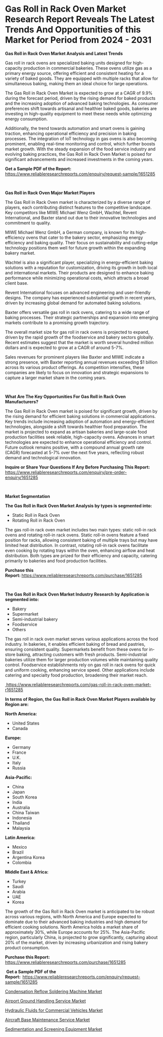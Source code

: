 <p><h1>Gas Roll in Rack Oven Market Research Report Reveals The Latest Trends And Opportunities of this Market for Period from 2024 - 2031</h1></p><p><strong>Gas Roll in Rack Oven Market Analysis and Latest Trends</strong></p>
<p><p>Gas roll in rack ovens are specialized baking units designed for high-capacity production in commercial bakeries. These ovens utilize gas as a primary energy source, offering efficient and consistent heating for a variety of baked goods. They are equipped with multiple racks that allow for simultaneous baking, making them an ideal choice for large operations.</p><p>The Gas Roll in Rack Oven Market is expected to grow at a CAGR of 9.9% during the forecast period, driven by the rising demand for baked products and the increasing adoption of advanced baking technologies. As consumer preferences shift towards artisanal and healthier baked goods, bakeries are investing in high-quality equipment to meet these needs while optimizing energy consumption. </p><p>Additionally, the trend towards automation and smart ovens is gaining traction, enhancing operational efficiency and precision in baking processes. The integration of IoT technology in gas ovens is also becoming prominent, enabling real-time monitoring and control, which further boosts market growth. With the steady expansion of the food service industry and evolving baking practices, the Gas Roll in Rack Oven Market is poised for significant advancements and increased investments in the coming years.</p></p>
<p><strong>Get a Sample PDF of the Report:&nbsp;</strong> <a href="https://www.reliableresearchreports.com/enquiry/request-sample/1651285?utm_campaign=9&utm_medium=2&utm_source=Github&utm_content=ia&utm_term=08122024&utm_id=gas-roll-in-rack-oven">https://www.reliableresearchreports.com/enquiry/request-sample/1651285</a></p>
<p>&nbsp;</p>
<p><strong>Gas Roll in Rack Oven Major Market Players</strong></p>
<p><p>The Gas Roll in Rack Oven market is characterized by a diverse range of players, each contributing distinct features to the competitive landscape. Key competitors like MIWE Michael Wenz GmbH, Wachtel, Revent International, and Baxter stand out due to their innovative technologies and commitment to quality.</p><p>MIWE Michael Wenz GmbH, a German company, is known for its high-efficiency ovens that cater to the bakery sector, emphasizing energy efficiency and baking quality. Their focus on sustainability and cutting-edge technology positions them well for future growth within the expanding bakery market.</p><p>Wachtel is also a significant player, specializing in energy-efficient baking solutions with a reputation for customization, driving its growth in both local and international markets. Their products are designed to enhance baking performance while minimizing operational costs, which attracts a broad client base.</p><p>Revent International focuses on advanced engineering and user-friendly designs. The company has experienced substantial growth in recent years, driven by increasing global demand for automated baking solutions.</p><p>Baxter offers versatile gas roll in rack ovens, catering to a wide range of baking processes. Their strategic partnerships and expansion into emerging markets contribute to a promising growth trajectory. </p><p>The overall market size for gas roll in rack ovens is projected to expand, driven by the rapid growth of the foodservice and bakery sectors globally. Recent estimates suggest that the market is worth several hundred million dollars and is expected to grow at a CAGR of around 5-7%.</p><p>Sales revenues for prominent players like Baxter and MIWE indicate a strong presence, with Baxter reporting annual revenues exceeding $1 billion across its various product offerings. As competition intensifies, these companies are likely to focus on innovation and strategic expansions to capture a larger market share in the coming years.</p></p>
<p>&nbsp;</p>
<p><strong>What Are The Key Opportunities For Gas Roll in Rack Oven Manufacturers?</strong></p>
<p><p>The Gas Roll in Rack Oven market is poised for significant growth, driven by the rising demand for efficient baking solutions in commercial applications. Key trends include increasing adoption of automation and energy-efficient technologies, alongside a shift towards healthier food preparation. The market is projected to expand as artisan bakeries and large-scale food production facilities seek reliable, high-capacity ovens. Advances in smart technologies are expected to enhance operational efficiency and control. Future outlook remains positive, with a compound annual growth rate (CAGR) forecasted at 5-7% over the next five years, reflecting robust demand and technological innovation.</p></p>
<p><strong>Inquire or Share Your Questions If Any Before Purchasing This Report:</strong> <a href="https://www.reliableresearchreports.com/enquiry/pre-order-enquiry/1651285?utm_campaign=9&utm_medium=2&utm_source=Github&utm_content=ia&utm_term=08122024&utm_id=gas-roll-in-rack-oven">https://www.reliableresearchreports.com/enquiry/pre-order-enquiry/1651285</a></p>
<p>&nbsp;</p>
<p><strong>Market Segmentation</strong></p>
<p><strong>The Gas Roll in Rack Oven Market Analysis by types is segmented into:</strong></p>
<p><ul><li>Static Roll in Rack Oven</li><li>Rotating Roll in Rack Oven</li></ul></p>
<p><p>The gas roll-in rack oven market includes two main types: static roll-in rack ovens and rotating roll-in rack ovens. Static roll-in ovens feature a fixed position for racks, allowing consistent baking of multiple trays but may have limited heat distribution. In contrast, rotating roll-in rack ovens facilitate even cooking by rotating trays within the oven, enhancing airflow and heat distribution. Both types are prized for their efficiency and capacity, catering primarily to bakeries and food production facilities.</p></p>
<p><strong>Purchase this Report:&nbsp;</strong><a href="https://www.reliableresearchreports.com/purchase/1651285?utm_campaign=9&utm_medium=2&utm_source=Github&utm_content=ia&utm_term=08122024&utm_id=gas-roll-in-rack-oven">https://www.reliableresearchreports.com/purchase/1651285</a></p>
<p>&nbsp;</p>
<p><strong>The Gas Roll in Rack Oven Market Industry Research by Application is segmented into:</strong></p>
<p><ul><li>Bakery</li><li>Supermarket</li><li>Semi-industrial bakery</li><li>Foodservice</li><li>Others</li></ul></p>
<p><p>The gas roll in rack oven market serves various applications across the food industry. In bakeries, it enables efficient baking of bread and pastries, ensuring consistent quality. Supermarkets benefit from these ovens for in-store baking, attracting customers with fresh products. Semi-industrial bakeries utilize them for larger production volumes while maintaining quality control. Foodservice establishments rely on gas roll in rack ovens for quick and uniform cooking, enhancing service speed. Other applications include catering and specialty food production, broadening their market reach.</p></p>
<p><a href="https://www.reliableresearchreports.com/gas-roll-in-rack-oven-market-r1651285?utm_campaign=9&utm_medium=2&utm_source=Github&utm_content=ia&utm_term=08122024&utm_id=gas-roll-in-rack-oven">&nbsp;https://www.reliableresearchreports.com/gas-roll-in-rack-oven-market-r1651285</a></p>
<p><strong>In terms of Region, the Gas Roll in Rack Oven Market Players available by Region are:</strong></p>
<p>
    <p> <strong> North America: </strong>
        <ul>
            <li>United States</li>
            <li>Canada</li>
        </ul>
        </p> 
    <p> <strong> Europe: </strong>
        <ul>
            <li>Germany</li>
            <li>France</li>
            <li>U.K.</li>
            <li>Italy</li>
            <li>Russia</li>
        </ul>
        </p> 
    <p> <strong> Asia-Pacific: </strong>
        <ul>
            <li>China</li>
            <li>Japan</li>
            <li>South Korea</li>
            <li>India</li>
            <li>Australia</li>
            <li>China Taiwan</li>
            <li>Indonesia</li>
            <li>Thailand</li>
            <li>Malaysia</li>
        </ul>
        </p> 
    <p> <strong> Latin America: </strong>
        <ul>
            <li>Mexico</li>
            <li>Brazil</li>
            <li>Argentina Korea</li>
            <li>Colombia</li>
        </ul>
        </p> 
    <p> <strong> Middle East & Africa: </strong>
        <ul>
            <li>Turkey</li>
            <li>Saudi</li>
            <li>Arabia</li>
            <li>UAE</li>
            <li>Korea</li>
        </ul>
    </p>
    </p>
<p><p>The growth of the Gas Roll in Rack Oven market is anticipated to be robust across various regions, with North America and Europe expected to dominate due to their advanced baking industries and high demand for efficient cooking solutions. North America holds a market share of approximately 30%, while Europe accounts for 25%. The Asia-Pacific region, particularly China, is projected to grow significantly, capturing about 20% of the market, driven by increasing urbanization and rising bakery product consumption.</p></p>
<p><strong>Purchase this Report: </strong><a href="https://www.reliableresearchreports.com/purchase/1651285?utm_campaign=9&utm_medium=2&utm_source=Github&utm_content=ia&utm_term=08122024&utm_id=gas-roll-in-rack-oven">https://www.reliableresearchreports.com/purchase/1651285</a></p>
<p>&nbsp;<strong>Get a Sample PDF of the Report:&nbsp;&nbsp;</strong><a href="https://www.reliableresearchreports.com/enquiry/request-sample/1651285?utm_campaign=9&utm_medium=2&utm_source=Github&utm_content=ia&utm_term=08122024&utm_id=gas-roll-in-rack-oven">https://www.reliableresearchreports.com/enquiry/request-sample/1651285</a></p>
<p><strong></strong></p>
<p><p><a href="https://www.linkedin.com/pulse/forecasted-growth-condensation-reflow-soldering-machine-market-l7ehc?utm_campaign=9&utm_medium=2&utm_source=Github&utm_content=ia&utm_term=08122024&utm_id=gas-roll-in-rack-oven">Condensation Reflow Soldering Machine Market</a></p><p><a href="https://github.com/SanjidaMahmud54/Market-Research-Report-List-1/blob/main/airport-ground-handling-service-market.md?utm_campaign=9&utm_medium=2&utm_source=Github&utm_content=ia&utm_term=08122024&utm_id=gas-roll-in-rack-oven">Airport Ground Handling Service Market</a></p><p><a href="https://www.linkedin.com/pulse/the-sympatico-insight-9odme?utm_campaign=9&utm_medium=2&utm_source=Github&utm_content=ia&utm_term=08122024&utm_id=gas-roll-in-rack-oven">Hydraulic Fluids for Commercial Vehicles Market</a></p><p><a href="https://github.com/hgf64gh/Market-Research-Report-List-1/blob/main/aircraft-base-maintenance-service-market.md?utm_campaign=9&utm_medium=2&utm_source=Github&utm_content=ia&utm_term=08122024&utm_id=gas-roll-in-rack-oven">Aircraft Base Maintenance Service Market</a></p><p><a href="https://www.linkedin.com/pulse/sedimentation-screening-equipment-market-analysis-highlights-bc9ac?utm_campaign=9&utm_medium=2&utm_source=Github&utm_content=ia&utm_term=08122024&utm_id=gas-roll-in-rack-oven">Sedimentation and Screening Equipment Market</a></p></p>